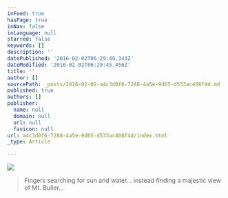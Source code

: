 ```yaml
---
inFeed: true
hasPage: true
inNav: false
inLanguage: null
starred: false
keywords: []
description: ''
datePublished: '2016-02-02T06:29:49.343Z'
dateModified: '2016-02-02T06:29:45.456Z'
title: ''
author: []
sourcePath: _posts/2016-02-02-a4c3d0f6-7288-4a5e-9d65-d533ac408f4d.md
published: true
authors: []
publisher:
  name: null
  domain: null
  url: null
  favicon: null
url: a4c3d0f6-7288-4a5e-9d65-d533ac408f4d/index.html
_type: Article

---
```

![](https://s3-us-west-2.amazonaws.com/the-grid-img/p/5b75ef0274908b07b7fe348c0170f0037cd3f03b.jpg)

> Fingers searching for sun and water... instead finding a majestic view of Mt. Buller...